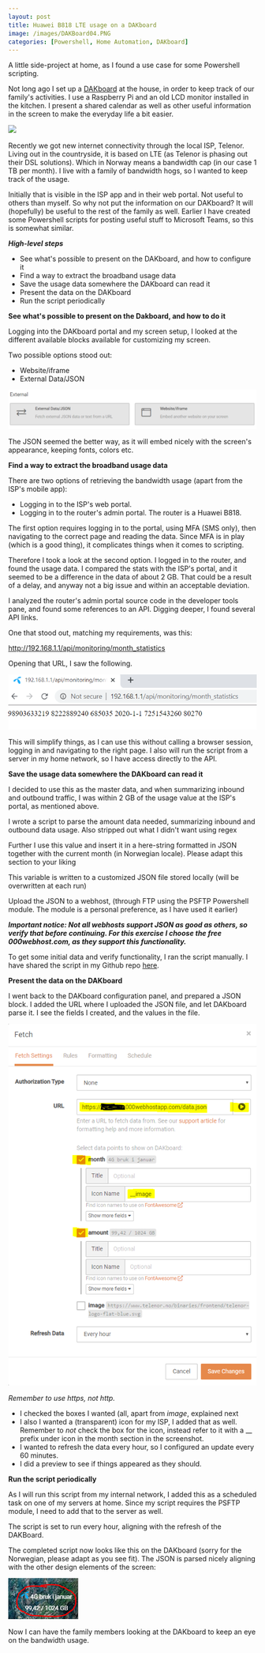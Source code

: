 ```yaml
---
layout: post
title: Huawei B818 LTE usage on a DAKboard
image: /images/DAKBoard04.PNG
categories: [Powershell, Home Automation, DAKboard]
---
```


A little side-project at home, as I found a use case for some Powershell scripting.

Not long ago I set up a [DAKboard](https://dakboard.com/site) at the house, in order to keep track of our family's activities. I use a Raspberry Pi and an old LCD monitor installed in the kitchen. I present a shared calendar as well as other useful information in the screen to make the everyday life a bit easier.

![](https://dakboard.com/img/dakboard-big-calendar.png)

Recently we got new internet connectivity through the local ISP, Telenor. Living out in the countryside, it is based on LTE (as Telenor is phasing out their DSL solutions). Which in Norway means a bandwidth cap (in our case 1 TB per month). I live with a family of bandwidth hogs, so I wanted to keep track of the usage. 

Initially that is visible in the ISP app and in their web portal. Not useful to others than myself. So why not put the information on our DAKboard? It will (hopefully) be useful to the rest of the family as well. Earlier I have created some Powershell scripts for posting useful stuff to Microsoft Teams, so this is somewhat similar.

***High-level steps***

- See what's possible to present on the DAKboard, and how to configure it
- Find a way to extract the broadband usage data
- Save the usage data somewhere the DAKboard can read it
- Present the data on the DAKboard
- Run the script periodically

**See what's possible to present on the Dakboard, and how to do it**

Logging into the DAKboard portal and my screen setup, I looked at the different available blocks available for customizing my screen.

Two possible options stood out:

- Website/iframe
- External Data/JSON

![](/images/DAKBoard01.PNG)

The JSON seemed the better way, as it will embed nicely with the screen's appearance, keeping fonts, colors etc.

**Find a way to extract the broadband usage data**

There are two options of retrieving the bandwidth usage (apart from the ISP's mobile app):

- Logging in to the ISP's web portal.
- Logging in to the router's admin portal. The router is a Huawei B818.

The first option requires logging in to the portal, using MFA (SMS only), then navigating to the correct page and reading the data. Since MFA is in play (which is a good thing), it complicates things when it comes to scripting.

Therefore I took a look at the second option. I logged in to the router, and found the usage data. I compared the stats with the ISP's portal, and it seemed to be a difference in the data of about 2 GB. That could be a result of a delay, and anyway not a big issue and within an acceptable deviation.

I analyzed the router's admin portal source code in the developer tools pane, and found some references to an API. Digging deeper, I found several API links.

One that stood out, matching my requirements, was this:

http://192.168.1.1/api/monitoring/month_statistics

Opening that URL, I saw the following.

![](/images/DAKBoard02.PNG)

This will simplify things, as I can use this without calling a browser session, logging in and navigating to the right page. I also will run the script from a server in my home network, so I have access directly to the API.

**Save the usage data somewhere the DAKboard can read it**

I decided to use this as the master data, and when summarizing inbound and outbound traffic, I was within 2 GB of the usage value at the ISP's portal, as mentioned above.

I wrote a script to parse the amount data needed, summarizing inbound and outbound data usage. Also stripped out what I didn't want using regex

Further I use this value and insert it in a here-string formatted in JSON together with the current month (in Norwegian locale). Please adapt this section to your liking

This variable is written to a customized JSON file stored locally (will be overwritten at each run)

Upload the JSON to a webhost, (through FTP using the PSFTP Powershell module. The module is a personal preference, as I have used it earlier)

***Important notice: Not all webhosts support JSON as good as others, so verify that before continuing. For this exercise I choose the free 000webhost.com, as they support this functionality.***

To get some initial data and verify functionality, I ran the script manually. I have shared the script in my Github repo [here](https://github.com/einast/PS_M365_scripts/blob/master/HuaweiLTEusageToDAKBoard.ps1).

**Present the data on the DAKboard**

I went back to the DAKboard configuration panel, and prepared a JSON block. I added the URL where I uploaded the JSON file, and let DAKboard parse it. I see the fields I created, and the values in the file.

![](/images/DAKBoard03.PNG)

*Remember to use https, not http.*

- I checked the boxes I wanted (all, apart from *image*, explained next
- I also I wanted a (transparent) icon for my ISP, I added that as well. Remember to *not* check the box for the icon, instead refer to it with a __ prefix under icon in the month section in the screenshot.
- I wanted to refresh the data every hour, so I configured an update every 60 minutes.
- I did a preview to see if things appeared as they should.

**Run the script periodically**

As I will run this script from my internal network, I added this as a scheduled task on one of my servers at home. Since my script requires the PSFTP module, I need to add that to the server as well.

The script is set to run every hour, aligning with the refresh of the DAKBoard.

The completed script now looks like this on the DAKboard (sorry for the Norwegian, please adapt as you see fit). The JSON is parsed nicely aligning with the other design elements of the screen:

![](/images/DAKBoard04.PNG)

Now I can have the family members looking at the DAKboard to keep an eye on the bandwidth usage.